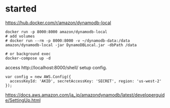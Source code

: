 # started

https://hub.docker.com/r/amazon/dynamodb-local

```shell
docker run -p 8000:8000 amazon/dynamodb-local
# add volumes
# docker run --rm -p 8000:8000 -v ~/dynamodb-data:/data amazon/dynamodb-local -jar DynamoDBLocal.jar -dbPath /data

# or background exec
docker-compose up -d
```

access http://localhost:8000/shell/
setup config.

```
var config = new AWS.Config({
  accessKeyId: 'AKID', secretAccessKey: 'SECRET', region: 'us-west-2'
});
```

https://docs.aws.amazon.com/ja_jp/amazondynamodb/latest/developerguide/SettingUp.html
